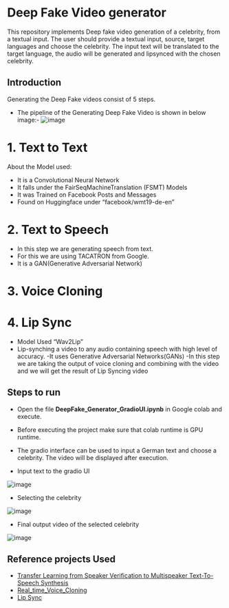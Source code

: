 # Deep Fake Video generator

This repository implements Deep fake video generation of a celebrity, from a textual input. The user should provide a textual input, source, target languages and choose the celebrity.
The input text will be translated to the target language, the audio will be generated and lipsynced with the chosen celebrity.
  
## Introduction
Generating the Deep Fake videos consist of 5 steps.  
- The pipeline of the Generating Deep Fake Video is shown in below image:-
 ![image](https://user-images.githubusercontent.com/97409925/175902151-cf53dbfe-7925-4506-b99b-36ca7b70f514.png)

# 1. Text to Text
   About the Model used:
- It is a Convolutional Neural Network
- It falls under the FairSeqMachineTranslation (FSMT) Models
- It was Trained on Facebook Posts and Messages
- Found on Huggingface under “facebook/wmt19-de-en”

# 2. Text to Speech
- In this step we are generating speech from text.
- For this we are using TACATRON from Google.
- It is a GAN(Generative Adversarial Network)
 
# 3. Voice Cloning



# 4. Lip Sync
- Model Used “Wav2Lip”
- Lip-synching a video to any audio containing speech with high level of accuracy.
-It uses Generative Adversarial Networks(GANs)
-In this step we are taking the output of voice cloning and combining with the video and we will get the result of Lip Syncing video

## Steps to run
- Open the file **DeepFake_Generator_GradioUI.ipynb** in Google colab and execute.
- Before executing the project make sure that colab runtime is GPU runtime.
- The gradio interface can be used to input a German text and choose a celebrity. The video will be displayed after execution.


- Input text to the gradio UI

![image](https://user-images.githubusercontent.com/97409925/176398857-68eb8da4-7739-4109-8913-1708c976a7a9.png)

- Selecting the celebrity

![image](https://user-images.githubusercontent.com/97409925/176399018-9dea8648-54ad-4337-806a-67163d1a097f.png)

- Final output video of the selected celebrity
 
![image](https://user-images.githubusercontent.com/97409925/176399681-e8627116-4440-4c00-be60-6c1ea98f76d8.png)


## Reference projects Used

- [Transfer Learning from Speaker Verification to Multispeaker Text-To-Speech Synthesis](https://arxiv.org/abs/1806.04558)
- [Real_time_Voice_Cloning](https://github.com/CorentinJ/Real-Time-Voice-Cloning)
- [Lip Sync](https://github.com/Rudrabha/Wav2Lip)



